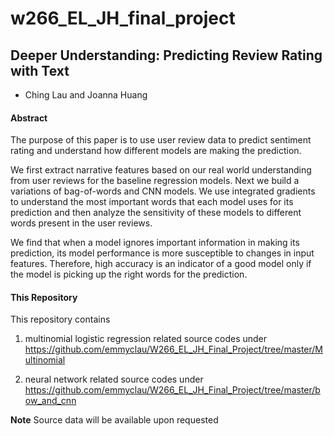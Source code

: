 
# w266_EL_JH_final_project


## Deeper Understanding: Predicting Review Rating with Text ##
- Ching Lau and Joanna Huang

 
#### Abstract

The purpose of this paper is to use user review data to predict sentiment rating and understand how different models are making the prediction. 

We first extract narrative features based on our real world understanding from user reviews for the baseline regression models. Next we build a variations of bag-of-words and CNN models. We use integrated gradients to understand the most important words that each model uses for its prediction and then analyze the sensitivity of these models to different words present in the user reviews.

We find that when a model ignores important information in making its prediction, its model performance is more susceptible to changes in input features.  Therefore, high accuracy is an indicator of a good model only if the model is picking up the right words for the prediction.


#### This Repository

This repository contains 

1) multinomial logistic regression related source codes under https://github.com/emmyclau/W266_EL_JH_Final_Project/tree/master/Multinomial

2) neural network related source codes under https://github.com/emmyclau/W266_EL_JH_Final_Project/tree/master/bow_and_cnn

**Note**
Source data will be available upon requested
